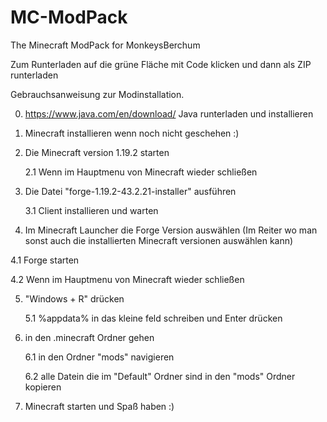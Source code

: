 # MC-ModPack
The Minecraft ModPack for MonkeysBerchum


Zum Runterladen auf die grüne Fläche mit Code klicken und dann als ZIP runterladen


Gebrauchsanweisung zur Modinstallation.


0. https://www.java.com/en/download/ Java runterladen und installieren


1. Minecraft installieren wenn noch nicht geschehen :)



2. Die Minecraft version 1.19.2 starten

   2.1 Wenn im Hauptmenu von Minecraft wieder schließen
   


3. Die Datei "forge-1.19.2-43.2.21-installer" ausführen

   3.1 Client installieren und warten


4. Im Minecraft Launcher die Forge Version auswählen (Im Reiter wo man sonst auch die installierten Minecraft versionen auswählen kann)

  4.1 Forge starten
  
  4.2 Wenn im Hauptmenu von Minecraft wieder schließen


5. "Windows + R" drücken

   5.1 %appdata% in das kleine feld schreiben und Enter drücken


6. in den .minecraft Ordner gehen

   6.1 in den Ordner "mods" navigieren

   6.2 alle Datein die im "Default" Ordner sind in den "mods" Ordner kopieren


7. Minecraft starten und Spaß haben :)
